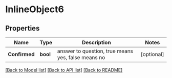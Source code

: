 # InlineObject6

## Properties

Name | Type | Description | Notes
------------ | ------------- | ------------- | -------------
**Confirmed** | **bool** | answer to question, true means yes, false means no | [optional] 

[[Back to Model list]](../README.md#documentation-for-models) [[Back to API list]](../README.md#documentation-for-api-endpoints) [[Back to README]](../README.md)


